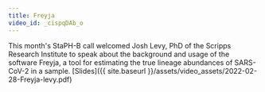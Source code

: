 ```yaml
---
title: Freyja
video_id: _cispqDAb_o
---
```

This month's StaPH-B call welcomed Josh Levy, PhD of the Scripps Research Institute to speak about the background and usage of the software Freyja, a tool for estimating the true lineage abundances of SARS-CoV-2 in a sample. [Slides]({{ site.baseurl }}/assets/video_assets/2022-02-28-Freyja-levy.pdf)